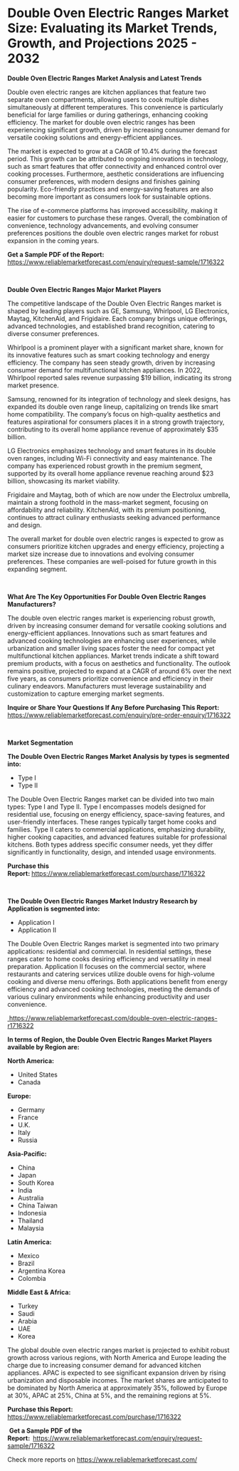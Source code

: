 <p><h1>Double Oven Electric Ranges Market Size: Evaluating its Market Trends, Growth, and Projections 2025 - 2032</h1></p><p><strong>Double Oven Electric Ranges Market Analysis and Latest Trends</strong></p>
<p><p>Double oven electric ranges are kitchen appliances that feature two separate oven compartments, allowing users to cook multiple dishes simultaneously at different temperatures. This convenience is particularly beneficial for large families or during gatherings, enhancing cooking efficiency. The market for double oven electric ranges has been experiencing significant growth, driven by increasing consumer demand for versatile cooking solutions and energy-efficient appliances. </p><p>The market is expected to grow at a CAGR of 10.4% during the forecast period. This growth can be attributed to ongoing innovations in technology, such as smart features that offer connectivity and enhanced control over cooking processes. Furthermore, aesthetic considerations are influencing consumer preferences, with modern designs and finishes gaining popularity. Eco-friendly practices and energy-saving features are also becoming more important as consumers look for sustainable options. </p><p>The rise of e-commerce platforms has improved accessibility, making it easier for customers to purchase these ranges. Overall, the combination of convenience, technology advancements, and evolving consumer preferences positions the double oven electric ranges market for robust expansion in the coming years.</p></p>
<p><strong>Get a Sample PDF of the Report:&nbsp;</strong> <a href="https://www.reliablemarketforecast.com/enquiry/request-sample/1716322?utm_campaign=1130&utm_medium=2&utm_source=Github&utm_content=ia&utm_term=12012025&utm_id=double-oven-electric-ranges">https://www.reliablemarketforecast.com/enquiry/request-sample/1716322</a></p>
<p>&nbsp;</p>
<p><strong>Double Oven Electric Ranges Major Market Players</strong></p>
<p><p>The competitive landscape of the Double Oven Electric Ranges market is shaped by leading players such as GE, Samsung, Whirlpool, LG Electronics, Maytag, KitchenAid, and Frigidaire. Each company brings unique offerings, advanced technologies, and established brand recognition, catering to diverse consumer preferences.</p><p>Whirlpool is a prominent player with a significant market share, known for its innovative features such as smart cooking technology and energy efficiency. The company has seen steady growth, driven by increasing consumer demand for multifunctional kitchen appliances. In 2022, Whirlpool reported sales revenue surpassing $19 billion, indicating its strong market presence.</p><p>Samsung, renowned for its integration of technology and sleek designs, has expanded its double oven range lineup, capitalizing on trends like smart home compatibility. The company’s focus on high-quality aesthetics and features aspirational for consumers places it in a strong growth trajectory, contributing to its overall home appliance revenue of approximately $35 billion.</p><p>LG Electronics emphasizes technology and smart features in its double oven ranges, including Wi-Fi connectivity and easy maintenance. The company has experienced robust growth in the premium segment, supported by its overall home appliance revenue reaching around $23 billion, showcasing its market viability.</p><p>Frigidaire and Maytag, both of which are now under the Electrolux umbrella, maintain a strong foothold in the mass-market segment, focusing on affordability and reliability. KitchenAid, with its premium positioning, continues to attract culinary enthusiasts seeking advanced performance and design.</p><p>The overall market for double oven electric ranges is expected to grow as consumers prioritize kitchen upgrades and energy efficiency, projecting a market size increase due to innovations and evolving consumer preferences. These companies are well-poised for future growth in this expanding segment.</p></p>
<p>&nbsp;</p>
<p><strong>What Are The Key Opportunities For Double Oven Electric Ranges Manufacturers?</strong></p>
<p><p>The double oven electric ranges market is experiencing robust growth, driven by increasing consumer demand for versatile cooking solutions and energy-efficient appliances. Innovations such as smart features and advanced cooking technologies are enhancing user experiences, while urbanization and smaller living spaces foster the need for compact yet multifunctional kitchen appliances. Market trends indicate a shift toward premium products, with a focus on aesthetics and functionality. The outlook remains positive, projected to expand at a CAGR of around 6% over the next five years, as consumers prioritize convenience and efficiency in their culinary endeavors. Manufacturers must leverage sustainability and customization to capture emerging market segments.</p></p>
<p><strong>Inquire or Share Your Questions If Any Before Purchasing This Report:</strong> <a href="https://www.reliablemarketforecast.com/enquiry/pre-order-enquiry/1716322?utm_campaign=1130&utm_medium=2&utm_source=Github&utm_content=ia&utm_term=12012025&utm_id=double-oven-electric-ranges">https://www.reliablemarketforecast.com/enquiry/pre-order-enquiry/1716322</a></p>
<p>&nbsp;</p>
<p><strong>Market Segmentation</strong></p>
<p><strong>The Double Oven Electric Ranges Market Analysis by types is segmented into:</strong></p>
<p><ul><li>Type I</li><li>Type II</li></ul></p>
<p><p>The Double Oven Electric Ranges market can be divided into two main types: Type I and Type II. Type I encompasses models designed for residential use, focusing on energy efficiency, space-saving features, and user-friendly interfaces. These ranges typically target home cooks and families. Type II caters to commercial applications, emphasizing durability, higher cooking capacities, and advanced features suitable for professional kitchens. Both types address specific consumer needs, yet they differ significantly in functionality, design, and intended usage environments.</p></p>
<p><strong>Purchase this Report:&nbsp;</strong><a href="https://www.reliablemarketforecast.com/purchase/1716322?utm_campaign=1130&utm_medium=2&utm_source=Github&utm_content=ia&utm_term=12012025&utm_id=double-oven-electric-ranges">https://www.reliablemarketforecast.com/purchase/1716322</a></p>
<p>&nbsp;</p>
<p><strong>The Double Oven Electric Ranges Market Industry Research by Application is segmented into:</strong></p>
<p><ul><li>Application I</li><li>Application II</li></ul></p>
<p><p>The Double Oven Electric Ranges market is segmented into two primary applications: residential and commercial. In residential settings, these ranges cater to home cooks desiring efficiency and versatility in meal preparation. Application II focuses on the commercial sector, where restaurants and catering services utilize double ovens for high-volume cooking and diverse menu offerings. Both applications benefit from energy efficiency and advanced cooking technologies, meeting the demands of various culinary environments while enhancing productivity and user convenience.</p></p>
<p><a href="https://www.reliablemarketforecast.com/double-oven-electric-ranges-r1716322?utm_campaign=1130&utm_medium=2&utm_source=Github&utm_content=ia&utm_term=12012025&utm_id=double-oven-electric-ranges">&nbsp;https://www.reliablemarketforecast.com/double-oven-electric-ranges-r1716322</a></p>
<p><strong>In terms of Region, the Double Oven Electric Ranges Market Players available by Region are:</strong></p>
<p>
    <p> <strong> North America: </strong>
        <ul>
            <li>United States</li>
            <li>Canada</li>
        </ul>
        </p> 
    <p> <strong> Europe: </strong>
        <ul>
            <li>Germany</li>
            <li>France</li>
            <li>U.K.</li>
            <li>Italy</li>
            <li>Russia</li>
        </ul>
        </p> 
    <p> <strong> Asia-Pacific: </strong>
        <ul>
            <li>China</li>
            <li>Japan</li>
            <li>South Korea</li>
            <li>India</li>
            <li>Australia</li>
            <li>China Taiwan</li>
            <li>Indonesia</li>
            <li>Thailand</li>
            <li>Malaysia</li>
        </ul>
        </p> 
    <p> <strong> Latin America: </strong>
        <ul>
            <li>Mexico</li>
            <li>Brazil</li>
            <li>Argentina Korea</li>
            <li>Colombia</li>
        </ul>
        </p> 
    <p> <strong> Middle East & Africa: </strong>
        <ul>
            <li>Turkey</li>
            <li>Saudi</li>
            <li>Arabia</li>
            <li>UAE</li>
            <li>Korea</li>
        </ul>
    </p>
    </p>
<p><p>The global double oven electric ranges market is projected to exhibit robust growth across various regions, with North America and Europe leading the charge due to increasing consumer demand for advanced kitchen appliances. APAC is expected to see significant expansion driven by rising urbanization and disposable incomes. The market shares are anticipated to be dominated by North America at approximately 35%, followed by Europe at 30%, APAC at 25%, China at 5%, and the remaining regions at 5%.</p></p>
<p><strong>Purchase this Report: </strong><a href="https://www.reliablemarketforecast.com/purchase/1716322?utm_campaign=1130&utm_medium=2&utm_source=Github&utm_content=ia&utm_term=12012025&utm_id=double-oven-electric-ranges">https://www.reliablemarketforecast.com/purchase/1716322</a></p>
<p>&nbsp;<strong>Get a Sample PDF of the Report:&nbsp;&nbsp;</strong><a href="https://www.reliablemarketforecast.com/enquiry/request-sample/1716322?utm_campaign=1130&utm_medium=2&utm_source=Github&utm_content=ia&utm_term=12012025&utm_id=double-oven-electric-ranges">https://www.reliablemarketforecast.com/enquiry/request-sample/1716322</a></p>
<p><strong></strong></p>
<p>Check more reports on <a href="https://www.reliablemarketforecast.com/?utm_campaign=1130&utm_medium=2&utm_source=Github&utm_content=ia&utm_term=12012025&utm_id=double-oven-electric-ranges">https://www.reliablemarketforecast.com/</a></p>